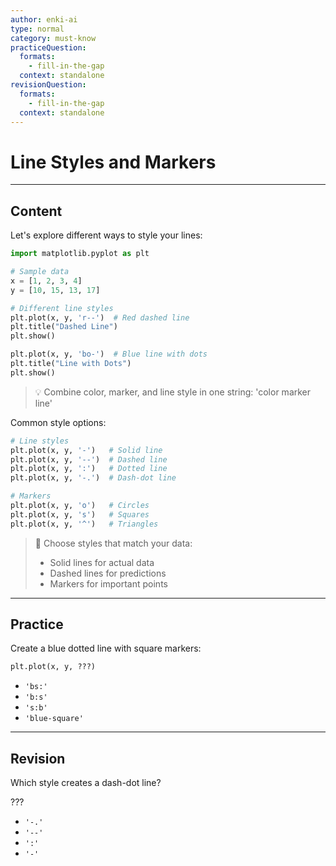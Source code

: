 ```yaml
---
author: enki-ai
type: normal
category: must-know
practiceQuestion:
  formats:
    - fill-in-the-gap
  context: standalone
revisionQuestion:
  formats:
    - fill-in-the-gap
  context: standalone
---
```


# Line Styles and Markers

---
## Content

Let's explore different ways to style your lines:

```python
import matplotlib.pyplot as plt

# Sample data
x = [1, 2, 3, 4]
y = [10, 15, 13, 17]

# Different line styles
plt.plot(x, y, 'r--')  # Red dashed line
plt.title("Dashed Line")
plt.show()

plt.plot(x, y, 'bo-')  # Blue line with dots
plt.title("Line with Dots")
plt.show()
```

> 💡 Combine color, marker, and line style in one string: 'color marker line'

Common style options:
```python
# Line styles
plt.plot(x, y, '-')   # Solid line
plt.plot(x, y, '--')  # Dashed line
plt.plot(x, y, ':')   # Dotted line
plt.plot(x, y, '-.')  # Dash-dot line

# Markers
plt.plot(x, y, 'o')   # Circles
plt.plot(x, y, 's')   # Squares
plt.plot(x, y, '^')   # Triangles
```

> 🎨 Choose styles that match your data:
> - Solid lines for actual data
> - Dashed lines for predictions
> - Markers for important points

---
## Practice

Create a blue dotted line with square markers:

```python
plt.plot(x, y, ???)
```

- `'bs:'`
- `'b:s'`
- `'s:b'`
- `'blue-square'`

---
## Revision

Which style creates a dash-dot line?

???

- `'-.'`
- `'--'`
- `':'`
- `'-'` 